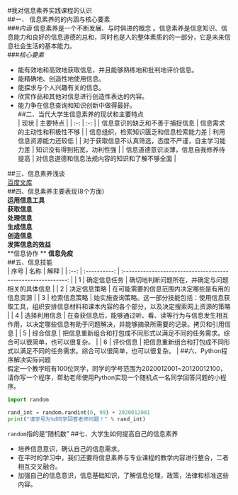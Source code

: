 #我对信息素养实践课程的认识  
##一、  信息素养的的内涵与核心要素  
###*内涵*
信息素养是一个不断发展、与时俱进的概念 。信息素养是信息知识、信息能力和良好的信息道德的总和，同时也是人的整体素质的的一部分，它是未来信息社会生活的基本能力。  
###*核心要素*  
- 能有效地和高效地获取信息，并且能够熟练地和批判地评价信息。  
- 能精确地、创造性地使用信息。  
- 能探求与个人兴趣有关的信息。  
- 欣赏作品和其他对信息进行创造性表达的内容。  
- 能力争在信息查询和知识创新中做得最好。  
##二、当代大学生信息素养的现状和主要特点  
| 现状 | 主要特点 |
| :-: | :-: |
| 信息意识的缺乏和不善于捕捉信息 | 信息需求的主动性和积极性不够 |
| 信息组织，检索知识匮乏和信息检索能力差 | 利用信息资源能力还较低 |
| 对于获取信息不认真筛选，态度不严谨，自主学习能力差 | 知识没有得到拓宽，功利性强 |
| 信息道德意识淡薄，信息自我修养待提高 | 对信息道德和信息法规内容的知识和了解不够全面 |

##三、信息素养浅谈  
[百度文库](https://wenku.baidu.com/view/59ee9b1759eef8c75fbfb39c.html)  
##四、信息素养主要表现(8个方面)  
**运用信息工具**  
**获取信息**  
**处理信息**  
**生成信息**  
**创造信息**  
**发挥信息的效益**  
**信息协作 ** 
**信息免疫**  
##五、信息技能  
| 序号 |     名称     |                             解释                             |
| :--: | :----------: | :----------------------------------------------------------: |
|  1   | 确定信息任务 |        确切地判断问题所在，并确定与问题相关的具体信息        |
|  2   | 决定信息策略 |        在可能需要的信息范围内决定哪些是有用的信息资源        |
|  3   | 检索信息策略 | 始实施查询策略。这一部分技能包括：使用信息获取工具，组织安排信息材料和课本内容的各个部分，以及决定搜索网上资源的策略 |
|  4   | 选择利用信息 | 在查获信息后，能够通过听、看、读等行为与信息发生相互作用，以决定哪些信息有助于问题解决，并能够摘录所需要的记录。拷贝和引用信息 |
|  5   |   综合信息   | 把信息重新组合和打包成不同形式以满足不同的任务需求。综合可以很简单，也可以很复杂。 |
|  6   |   评价信息   | 把信息重新组合和打包成不同形式以满足不同的任务需求。综合可以很简单，也可以很复杂。 |
##六、Python程序解决实际问题  
假定一个教学班有100位同学，同学的学号范围为2020012001~20120012100，请你写一个程序，帮助老师使用Python实现一个随机点一名同学回答问题的小程序。
```python
import random  

rand_int = random.randint(0, 99) + 2020012001
print("请学号为%d同学回答老师问题！" % rand_int)
```
`random`指的是“随机数”
##七、大学生如何提高自己的信息素养  
- 培养信息意识，确认自己的信息需求。 
- 在平时的学习中，我们还要将信息素养与专业课程的教学内容进行整合，二者相互交叉融合。 
- 加强自己的信息意识，信息基础知识，了解信息伦理，政策，法律和标准这些内容。